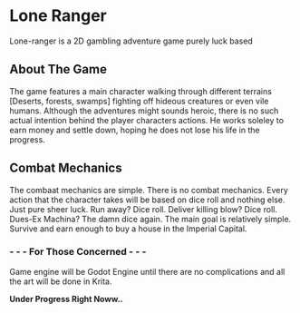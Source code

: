 # Lone Ranger
Lone-ranger is a 2D gambling adventure game purely luck based

## About The Game
The game features a main character walking through different terrains [Deserts, forests, swamps] fighting off hideous creatures or even vile humans. 
Although the adventures might sounds heroic, there is no such actual intention behind the player characters actions. He works soleley to earn money and settle down, hoping he does not lose his life in the progress.

## Combat Mechanics
The combaat mechanics are simple. There is no combat mechanics. Every action that the character takes will be based on dice roll and nothing else. Just pure sheer luck. 
Run away? Dice roll. Deliver killing blow? Dice roll. Dues-Ex Machina? The damn dice again.
The main goal is relatively simple. Survive and earn enough to buy a house in the Imperial Capital.

### - - - For Those Concerned - - -
Game engine will be Godot Engine until there are no complications and all the art will be done in Krita. 

**Under Progress Right Noww..**
